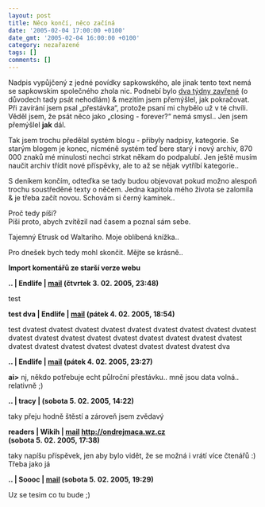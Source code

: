 ```yaml
---
layout: post
title: Něco končí, něco začíná
date: '2005-02-04 17:00:00 +0100'
date_gmt: '2005-02-04 16:00:00 +0100'
category: nezařazené
tags: []
comments: []
---
```

<p>Nadpis vypůjčený z jedné povídky sapkowského, ale jinak tento text nemá
se sapkowskim společného zhola nic. Podnebí bylo <a href="index_gesperrt.php">dva týdny zavřené</a> (o důvodech
tady psát nehodlám) &amp; mezitím jsem přemýšlel, jak pokračovat. Při zavírání
jsem psal &bdquo;přestávka&ldquo;, protože psaní mi chybělo už v té chvíli.
Věděl jsem, že psát něco jako &bdquo;closing - forever?&ldquo; nemá smysl..
Jen jsem přemýšlel <strong>jak</strong> dál.</p>
<p>Tak jsem trochu předělal systém blogu - přibyly nadpisy, kategorie.
Se starým blogem je konec, nicméně systém teď bere starý i nový archiv,
870 000 znaků mé minulosti nechci strkat někam do podpalubí. Jen ještě musím
naučit archiv třídit nové příspěvky, ale to až se nějak vytříbí kategorie..</p>
<p>S deníkem končím, odteďka se tady budou objevovat pokud možno alespoň
trochu soustředěné texty o něčem. Jedna kapitola mého života se zalomila
&amp; je třeba začít novou. Schovám si černý kamínek..</p>
<p class="odsazeny">Proč tedy píši?<br>Píši proto, abych zvítězil nad časem a poznal sám sebe.</p>
<p>Tajemný Etrusk od Waltariho. Moje oblíbená knížka..</p>
<p>Pro dnešek bych tedy mohl skončit. Mějte se krásně..</p>
<div class="import-komentaru">
<p><strong>Import komentářů ze starší verze webu</strong></p>
<div class="comment">
<p style="font-weight:bold"><span class="compredmet">..</span> | <span class="comname">Endlife</span> |  <a href="mailto:jan.martinek@post.cz">mail</a> (čtvrtek&nbsp;3.&nbsp;02.&nbsp;2005,&nbsp;23:48)</p>
<p>test </p>
</div>
<div class="comment">
<p style="font-weight:bold"><span class="compredmet">test dva</span> | <span class="comname">Endlife</span> |  <a href="mailto:jan.martinek@post.cz">mail</a> (pátek&nbsp;4.&nbsp;02.&nbsp;2005,&nbsp;18:54)</p>
<p>test dvatest dvatest dvatest dvatest dvatest dvatest dvatest dvatest dvatest dvatest dvatest dvatest dvatest dvatest dvatest dvatest dvatest dvatest dvatest dvatest dvatest dvatest dvatest dvatest dvatest dvatest dva </p>
</div>
<div class="comment">
<p style="font-weight:bold"><span class="compredmet">..</span> | <span class="comname">Endlife</span> |  <a href="mailto:jan.martinek@post.cz">mail</a> (pátek&nbsp;4.&nbsp;02.&nbsp;2005,&nbsp;23:27)</p>
<p><strong>ai&gt;</strong> nj, někdo potřebuje echt půlroční přestávku.. mně jsou data volná.. relativně ;) </p>
</div>
<div class="comment">
<p style="font-weight:bold"><span class="compredmet">..</span> | <span class="comname">tracy</span> |  <a href=""></a> (sobota&nbsp;5.&nbsp;02.&nbsp;2005,&nbsp;14:22)</p>
<p>taky přeju hodně štěstí a zároveň jsem zvědavý </p>
</div>
<div class="comment">
<p style="font-weight:bold"><span class="compredmet">readers</span> | <span class="comname">Wikih</span> |  <a href="mailto:ondrejmaca@centrum.cz">mail</a>  <a href="http://ondrejmaca.wz.cz">http://ondrejmaca.wz.cz</a> (sobota&nbsp;5.&nbsp;02.&nbsp;2005,&nbsp;17:38)</p>
<p>taky napíšu příspěvek, jen aby bylo vidět, že se možná i vrátí více čtenářů :) Třeba jako já </p>
</div>
<div class="comment">
<p style="font-weight:bold"><span class="compredmet">..</span> | <span class="comname">Soooc</span> |  <a href="mailto:xsoc@post.cz">mail</a> (sobota&nbsp;5.&nbsp;02.&nbsp;2005,&nbsp;19:29)</p>
<p>Uz se tesim co tu bude ;) </p>
</div>
</div>
